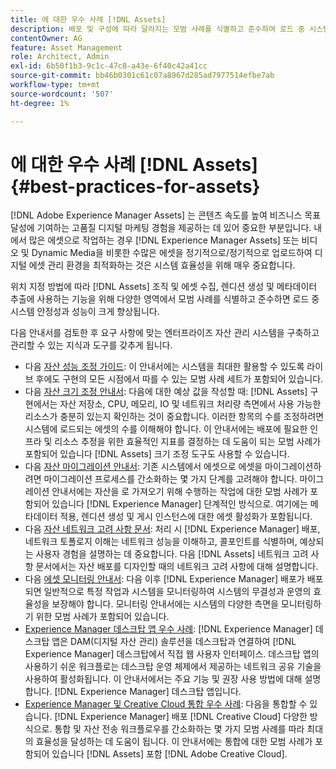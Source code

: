 ```yaml
---
title: 에 대한 우수 사례 [!DNL Assets]
description: 배포 및 구성에 따라 달라지는 모범 사례를 식별하고 준수하여 로드 중 시스템 안정성과 성능을 향상시킵니다.
contentOwner: AG
feature: Asset Management
role: Architect, Admin
exl-id: 6b50f1b3-9c1c-47c8-a43e-6f40c42a41cc
source-git-commit: bb46b0301c61c07a8967d285ad7977514efbe7ab
workflow-type: tm+mt
source-wordcount: '507'
ht-degree: 1%

---
```


# 에 대한 우수 사례 [!DNL Assets] {#best-practices-for-assets}

[!DNL Adobe Experience Manager Assets] 는 콘텐츠 속도를 높여 비즈니스 목표 달성에 기여하는 고품질 디지털 마케팅 경험을 제공하는 데 있어 중요한 부분입니다. 내에서 많은 에셋으로 작업하는 경우 [!DNL Experience Manager Assets] 또는 비디오 및 Dynamic Media을 비롯한 수많은 에셋을 정기적으로/정기적으로 업로드하여 디지털 에셋 관리 환경을 최적화하는 것은 시스템 효율성을 위해 매우 중요합니다.

위치 지정 방법에 따라 [!DNL Assets] 조직 및 에셋 수집, 렌디션 생성 및 메타데이터 추출에 사용하는 기능을 위해 다양한 영역에서 모범 사례를 식별하고 준수하면 로드 중 시스템 안정성과 성능이 크게 향상됩니다.

다음 안내서를 검토한 후 요구 사항에 맞는 엔터프라이즈 자산 관리 시스템을 구축하고 관리할 수 있는 지식과 도구를 갖추게 됩니다.

* 다음 [자산 성능 조정 가이드](/help/assets/performance-tuning-guidelines.md): 이 안내서에는 시스템을 최대한 활용할 수 있도록 라이브 후에도 구현의 모든 시점에서 따를 수 있는 모범 사례 세트가 포함되어 있습니다.
* 다음 [자산 크기 조정 안내서](/help/assets/assets-sizing-guide.md): 다음에 대한 예상 값을 작성할 때: [!DNL Assets] 구현에서는 자산 저장소, CPU, 메모리, IO 및 네트워크 처리량 측면에서 사용 가능한 리소스가 충분히 있는지 확인하는 것이 중요합니다. 이러한 항목의 수를 조정하려면 시스템에 로드되는 에셋의 수를 이해해야 합니다. 이 안내서에는 배포에 필요한 인프라 및 리소스 추정을 위한 효율적인 지표를 결정하는 데 도움이 되는 모범 사례가 포함되어 있습니다 [!DNL Assets] 크기 조정 도구도 사용할 수 있습니다.
* 다음 [자산 마이그레이션 안내서](/help/assets/assets-migration-guide.md): 기존 시스템에서 에셋으로 에셋을 마이그레이션하려면 마이그레이션 프로세스를 간소화하는 몇 가지 단계를 고려해야 합니다. 마이그레이션 안내서에는 자산을 로 가져오기 위해 수행하는 작업에 대한 모범 사례가 포함되어 있습니다 [!DNL Experience Manager] 단계적인 방식으로. 여기에는 메타데이터 적용, 렌디션 생성 및 게시 인스턴스에 대한 에셋 활성화가 포함됩니다.
* 다음 [자산 네트워크 고려 사항 문서](/help/assets/assets-network-considerations.md): 처리 시 [!DNL Experience Manager] 배포, 네트워크 토폴로지 이해는 네트워크 성능을 이해하고, 콜포인트를 식별하며, 예상되는 사용자 경험을 설명하는 데 중요합니다. 다음 [!DNL Assets] 네트워크 고려 사항 문서에서는 자산 배포를 디자인할 때의 네트워크 고려 사항에 대해 설명합니다.
* 다음 [에셋 모니터링 안내서](/help/assets/assets-monitoring-best-practices.md): 다음 이후 [!DNL Experience Manager] 배포가 배포되면 일반적으로 특정 작업과 시스템을 모니터링하여 시스템의 무결성과 운영의 효율성을 보장해야 합니다. 모니터링 안내서에는 시스템의 다양한 측면을 모니터링하기 위한 모범 사례가 포함되어 있습니다.
* [Experience Manager 데스크탑 앱 우수 사례](https://experienceleague.adobe.com/docs/experience-manager-desktop-app/using/introduction.html): [!DNL Experience Manager] 데스크탑 앱은 DAM(디지털 자산 관리) 솔루션을 데스크탑과 연결하여 [!DNL Experience Manager] 데스크탑에서 직접 웹 사용자 인터페이스. 데스크탑 앱의 사용하기 쉬운 워크플로는 데스크탑 운영 체제에서 제공하는 네트워크 공유 기술을 사용하여 활성화됩니다. 이 안내서에서는 주요 기능 및 권장 사용 방법에 대해 설명합니다. [!DNL Experience Manager] 데스크탑 앱입니다.
* [Experience Manager 및 Creative Cloud 통합 우수 사례](/help/assets/aem-cc-integration-best-practices.md): 다음을 통합할 수 있습니다. [!DNL Experience Manager] 배포 [!DNL Creative Cloud] 다양한 방식으로. 통합 및 자산 전송 워크플로우를 간소화하는 몇 가지 모범 사례를 따라 최대의 효율성을 달성하는 데 도움이 됩니다. 이 안내서에는 통합에 대한 모범 사례가 포함되어 있습니다 [!DNL Assets] 포함 [!DNL Adobe Creative Cloud].
